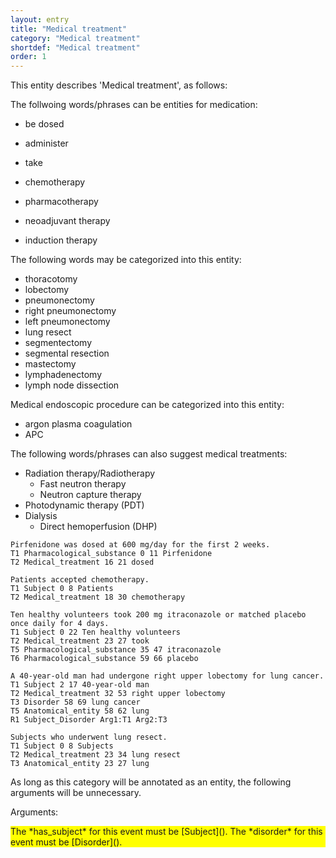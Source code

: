 ```yaml
---
layout: entry
title: "Medical treatment"
category: "Medical treatment"
shortdef: "Medical treatment"
order: 1
---
```


This entity describes 'Medical treatment', as follows:

The follwoing words/phrases can be entities for medication:
- be dosed
- administer
- take

- chemotherapy
- pharmacotherapy
- neoadjuvant therapy
- induction therapy

The following words may be categorized into this entity:

- thoracotomy
- lobectomy
- pneumonectomy
- right pneumonectomy
- left pneumonectomy
- lung resect
- segmentectomy
- segmental resection
- mastectomy
- lymphadenectomy
- lymph node dissection

Medical endoscopic procedure can be categorized into this entity:
- argon plasma coagulation
- APC

The following words/phrases can also suggest medical treatments:

- Radiation therapy/Radiotherapy
  - Fast neutron therapy
  - Neutron capture therapy
- Photodynamic therapy (PDT)
- Dialysis
  - Direct hemoperfusion (DHP)

~~~ ann
Pirfenidone was dosed at 600 mg/day for the first 2 weeks.
T1 Pharmacological_substance 0 11 Pirfenidone
T2 Medical_treatment 16 21 dosed
~~~
~~~ ann
Patients accepted chemotherapy.
T1 Subject 0 8 Patients
T2 Medical_treatment 18 30 chemotherapy
~~~
~~~ ann
Ten healthy volunteers took 200 mg itraconazole or matched placebo once daily for 4 days.
T1 Subject 0 22 Ten healthy volunteers
T2 Medical_treatment 23 27 took
T5 Pharmacological_substance 35 47 itraconazole
T6 Pharmacological_substance 59 66 placebo
~~~
~~~ ann
A 40-year-old man had undergone right upper lobectomy for lung cancer.
T1 Subject 2 17 40-year-old man
T2 Medical_treatment 32 53 right upper lobectomy
T3 Disorder 58 69 lung cancer
T5 Anatomical_entity 58 62 lung
R1 Subject_Disorder Arg1:T1 Arg2:T3
~~~
~~~ ann
Subjects who underwent lung resect.
T1 Subject 0 8 Subjects
T2 Medical_treatment 23 34 lung resect
T3 Anatomical_entity 23 27 lung
~~~

As long as this category will be annotated as an entity, the following arguments will be unnecessary.

Arguments:
<div style="background-color: yellow" markdown="1">
The *has_subject* for this event must be [Subject]().
The *disorder* for this event must be [Disorder]().

</div>

